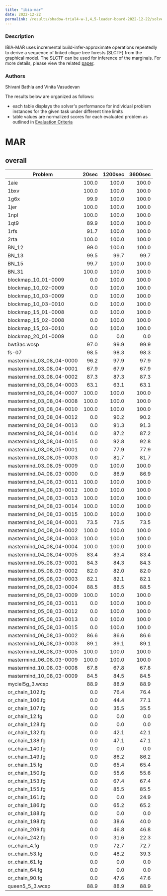 ```yaml
---
title: "ibia-mar"
date: 2022-12-22
permalink: /results/shadow-trial4-w-1,4,5-leader-board-2022-12-22/solver-scores/ibia-mar-scores
---
```



### Description

IBIA-MAR uses incremental build-infer-approximate operations repeatedly to derive a sequence of linked clique tree forests (SLCTF) from the graphical model.  The SLCTF can be used for inference of the marginals.  For more details, please view the related [paper](https://arxiv.org/pdf/2202.12003.pdf).

### Authors

Shivani Bathla and Vinita Vasudevan


The results below are organized as follows:
- each table displays the solver's performance for individual problem instances for the given task under different time limits
- table values are normalized scores for each evaluated problem as outlined in [Evaluation Criteria](https://uaicompetition.github.io/uci-2022/results/evaluation-criteria/)


# MAR

## overall

|         Problem          | 20sec | 1200sec | 3600sec |
| ------------------------ | ----: | ------: | ------: |
| 1aie                     | 100.0 |   100.0 |   100.0 |
| 1bxv                     | 100.0 |   100.0 |   100.0 |
| 1g6x                     |  99.9 |   100.0 |   100.0 |
| 1jer                     | 100.0 |   100.0 |   100.0 |
| 1npl                     | 100.0 |   100.0 |   100.0 |
| 1qt9                     |  89.9 |   100.0 |   100.0 |
| 1rfs                     |  91.7 |   100.0 |   100.0 |
| 2rta                     | 100.0 |   100.0 |   100.0 |
| BN_12                    |  99.0 |   100.0 |   100.0 |
| BN_13                    |  99.5 |    99.7 |    99.7 |
| BN_15                    |  99.7 |   100.0 |   100.0 |
| BN_31                    | 100.0 |   100.0 |   100.0 |
| blockmap_10_01-0009      |   0.0 |   100.0 |   100.0 |
| blockmap_10_02-0009      |   0.0 |   100.0 |   100.0 |
| blockmap_10_03-0009      |   0.0 |   100.0 |   100.0 |
| blockmap_10_03-0010      |   0.0 |   100.0 |   100.0 |
| blockmap_15_01-0008      |   0.0 |   100.0 |   100.0 |
| blockmap_15_02-0008      |   0.0 |   100.0 |   100.0 |
| blockmap_15_03-0010      |   0.0 |   100.0 |   100.0 |
| blockmap_20_01-0009      |   0.0 |     0.0 |     0.0 |
| bwt3ac.wcsp              |  97.0 |    99.9 |    99.9 |
| fs-07                    |  98.5 |    98.3 |    98.3 |
| mastermind_03_08_04-0000 |  96.2 |    97.9 |    97.9 |
| mastermind_03_08_04-0001 |  67.9 |    67.9 |    67.9 |
| mastermind_03_08_04-0002 |  87.3 |    87.3 |    87.3 |
| mastermind_03_08_04-0003 |  63.1 |    63.1 |    63.1 |
| mastermind_03_08_04-0007 | 100.0 |   100.0 |   100.0 |
| mastermind_03_08_04-0008 | 100.0 |   100.0 |   100.0 |
| mastermind_03_08_04-0010 | 100.0 |   100.0 |   100.0 |
| mastermind_03_08_04-0012 |   0.0 |    90.2 |    90.2 |
| mastermind_03_08_04-0013 |   0.0 |    91.3 |    91.3 |
| mastermind_03_08_04-0014 |   0.0 |    87.2 |    87.2 |
| mastermind_03_08_04-0015 |   0.0 |    92.8 |    92.8 |
| mastermind_03_08_05-0001 |   0.0 |    77.9 |    77.9 |
| mastermind_03_08_05-0003 |   0.0 |    81.7 |    81.7 |
| mastermind_03_08_05-0009 |   0.0 |   100.0 |   100.0 |
| mastermind_04_08_03-0000 |   0.0 |    86.9 |    86.9 |
| mastermind_04_08_03-0011 | 100.0 |   100.0 |   100.0 |
| mastermind_04_08_03-0012 | 100.0 |   100.0 |   100.0 |
| mastermind_04_08_03-0013 | 100.0 |   100.0 |   100.0 |
| mastermind_04_08_03-0014 | 100.0 |   100.0 |   100.0 |
| mastermind_04_08_03-0015 | 100.0 |   100.0 |   100.0 |
| mastermind_04_08_04-0001 |  73.5 |    73.5 |    73.5 |
| mastermind_04_08_04-0002 | 100.0 |   100.0 |   100.0 |
| mastermind_04_08_04-0003 | 100.0 |   100.0 |   100.0 |
| mastermind_04_08_04-0004 | 100.0 |   100.0 |   100.0 |
| mastermind_04_08_04-0005 |  83.4 |    83.4 |    83.4 |
| mastermind_05_08_03-0001 |  84.3 |    84.3 |    84.3 |
| mastermind_05_08_03-0002 |  82.0 |    82.0 |    82.0 |
| mastermind_05_08_03-0003 |  82.1 |    82.1 |    82.1 |
| mastermind_05_08_03-0004 |  88.5 |    88.5 |    88.5 |
| mastermind_05_08_03-0009 | 100.0 |   100.0 |   100.0 |
| mastermind_05_08_03-0011 |   0.0 |   100.0 |   100.0 |
| mastermind_05_08_03-0012 |   0.0 |   100.0 |   100.0 |
| mastermind_05_08_03-0013 |   0.0 |   100.0 |   100.0 |
| mastermind_05_08_03-0015 |   0.0 |   100.0 |   100.0 |
| mastermind_06_08_03-0002 |  86.6 |    86.6 |    86.6 |
| mastermind_06_08_03-0003 |  89.1 |    89.1 |    89.1 |
| mastermind_06_08_03-0005 | 100.0 |   100.0 |   100.0 |
| mastermind_06_08_03-0009 | 100.0 |   100.0 |   100.0 |
| mastermind_10_08_03-0008 |  67.8 |    67.8 |    67.8 |
| mastermind_10_08_03-0009 |  84.5 |    84.5 |    84.5 |
| myciel5g_3.wcsp          |  88.9 |    88.9 |    88.9 |
| or_chain_102.fg          |   0.0 |    76.4 |    76.4 |
| or_chain_106.fg          |   0.0 |    44.4 |    77.1 |
| or_chain_107.fg          |   0.0 |    35.5 |    35.5 |
| or_chain_12.fg           |   0.0 |     0.0 |     0.0 |
| or_chain_128.fg          |   0.0 |     0.0 |     0.0 |
| or_chain_132.fg          |   0.0 |    42.1 |    42.1 |
| or_chain_138.fg          |   0.0 |    47.1 |    47.1 |
| or_chain_140.fg          |   0.0 |     0.0 |     0.0 |
| or_chain_149.fg          |   0.0 |    86.2 |    86.2 |
| or_chain_15.fg           |   0.0 |    65.4 |    65.4 |
| or_chain_150.fg          |   0.0 |    55.6 |    55.6 |
| or_chain_153.fg          |   0.0 |    67.4 |    67.4 |
| or_chain_155.fg          |   0.0 |    85.5 |    85.5 |
| or_chain_161.fg          |   0.0 |     0.0 |    24.9 |
| or_chain_186.fg          |   0.0 |    65.2 |    65.2 |
| or_chain_188.fg          |   0.0 |     0.0 |     0.0 |
| or_chain_198.fg          |   0.0 |    38.6 |    40.0 |
| or_chain_209.fg          |   0.0 |    46.8 |    46.8 |
| or_chain_242.fg          |   0.0 |    31.6 |    22.3 |
| or_chain_4.fg            |   0.0 |    72.7 |    72.7 |
| or_chain_53.fg           |   0.0 |    48.2 |    39.3 |
| or_chain_61.fg           |   0.0 |     0.0 |     0.0 |
| or_chain_64.fg           |   0.0 |     0.0 |     0.0 |
| or_chain_90.fg           |   0.0 |    47.6 |    47.6 |
| queen5_5_3.wcsp          |  88.9 |    88.9 |    88.9 |

